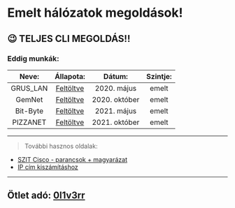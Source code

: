 #  Emelt hálózatok megoldások!
## 😉  TELJES CLI MEGOLDÁS!!

### Eddig munkák:
| Neve:   | Állapota: | Dátum:| Szintje: |
| :----: |:---------:| :------:| :---:|
| GRUS_LAN | [Feltöltve](https://github.com/L3vik3/halozat_erettsegi_megoldasok/tree/main/grus-lan)| 2020. május | emelt|
| GemNet |  [Feltöltve](https://github.com/L3vik3/halozat_erettsegi_megoldasok/tree/main/gemnet)   | 2020. október| emelt|
| Bit-Byte | [Feltöltve](https://github.com/L3vik3/halozat_erettsegi_megoldasok/tree/main/bit-byte) |2021. május | emelt|
| PIZZANET | [Feltöltve](https://github.com/L3vik3/halozat_erettsegi_megoldasok/tree/main/pizzanet)| 2021. október | emelt|


<hr>

> További hasznos oldalak: 
 - [SZIT Cisco - parancsok + magyarázat](https://szit.hu/doku.php?id=oktatas:halozat:cisco)
 - [IP cím kiszámításhoz](https://jodies.de/ipcalc)

<hr>

 ## Ötlet adó: [0l1v3rr](https://github.com/0l1v3rr)



